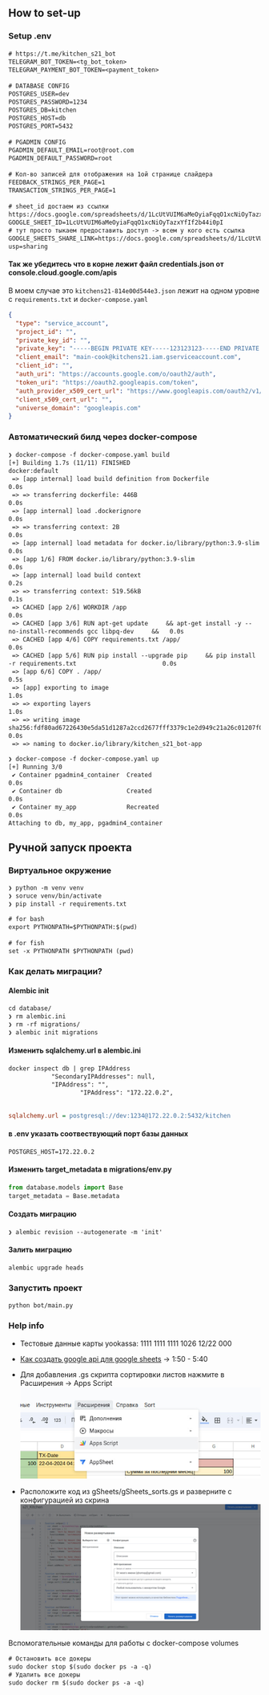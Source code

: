 ## How to set-up

### Setup .env
```shell
# https://t.me/kitchen_s21_bot
TELEGRAM_BOT_TOKEN=<tg_bot_token>
TELEGRAM_PAYMENT_BOT_TOKEN=<payment_token>

# DATABASE CONFIG
POSTGRES_USER=dev
POSTGRES_PASSWORD=1234
POSTGRES_DB=kitchen
POSTGRES_HOST=db
POSTGRES_PORT=5432

# PGADMIN CONFIG
PGADMIN_DEFAULT_EMAIL=root@root.com
PGADMIN_DEFAULT_PASSWORD=root

# Кол-во записей для отображения на 1ой странице слайдера
FEEDBACK_STRINGS_PER_PAGE=1
TRANSACTION_STRINGS_PER_PAGE=1

# sheet_id достаем из ссылки https://docs.google.com/spreadsheets/d/1LcUtVUIM6aMeOyiaFqqO1xcNiOyTazxYfIf2b44i0pI/edit#gid=0
GOOGLE_SHEET_ID=1LcUtVUIM6aMeOyiaFqqO1xcNiOyTazxYfIf2b44i0pI
# тут просто тыкаем предоставить доступ -> всем у кого есть ссылка
GOOGLE_SHEETS_SHARE_LINK=https://docs.google.com/spreadsheets/d/1LcUtVUIM6aMeOyiaFqqO1xcNiOyTazxYfIf2b44i0pI/edit?usp=sharing
```

#### Так же убедитесь что в корне лежит файл credentials.json от console.cloud.google.com/apis
В моем случае это ```kitchens21-814e00d544e3.json``` лежит на одном уровне с ```requirements.txt``` и ```docker-compose.yaml```
```json
{
  "type": "service_account",
  "project_id": "",
  "private_key_id": "",
  "private_key": "-----BEGIN PRIVATE KEY-----123123123-----END PRIVATE KEY-----\n",
  "client_email": "main-cook@kitchens21.iam.gserviceaccount.com",
  "client_id": "",
  "auth_uri": "https://accounts.google.com/o/oauth2/auth",
  "token_uri": "https://oauth2.googleapis.com/token",
  "auth_provider_x509_cert_url": "https://www.googleapis.com/oauth2/v1/certs",
  "client_x509_cert_url": "",
  "universe_domain": "googleapis.com"
}

```
### Автоматический билд через docker-compose

```shell
❯ docker-compose -f docker-compose.yaml build
[+] Building 1.7s (11/11) FINISHED                                                                     docker:default
 => [app internal] load build definition from Dockerfile                                                         0.0s
 => => transferring dockerfile: 446B                                                                             0.0s
 => [app internal] load .dockerignore                                                                            0.0s
 => => transferring context: 2B                                                                                  0.0s
 => [app internal] load metadata for docker.io/library/python:3.9-slim                                           0.0s
 => [app 1/6] FROM docker.io/library/python:3.9-slim                                                             0.0s
 => [app internal] load build context                                                                            0.2s
 => => transferring context: 519.56kB                                                                            0.1s
 => CACHED [app 2/6] WORKDIR /app                                                                                0.0s
 => CACHED [app 3/6] RUN apt-get update     && apt-get install -y --no-install-recommends gcc libpq-dev     &&   0.0s
 => CACHED [app 4/6] COPY requirements.txt /app/                                                                 0.0s
 => CACHED [app 5/6] RUN pip install --upgrade pip     && pip install -r requirements.txt                        0.0s
 => [app 6/6] COPY . /app/                                                                                       0.5s
 => [app] exporting to image                                                                                     1.0s
 => => exporting layers                                                                                          1.0s
 => => writing image sha256:fdf80ad67226430e5da51d1287a2ccd2677fff3379c1e2d949c21a26c01207f0                     0.0s
 => => naming to docker.io/library/kitchen_s21_bot-app           
```

```shell
❯ docker-compose -f docker-compose.yaml up
[+] Running 3/0
 ✔ Container pgadmin4_container  Created                                                                         0.0s 
 ✔ Container db                  Created                                                                         0.0s 
 ✔ Container my_app              Recreated                                                                       0.0s 
Attaching to db, my_app, pgadmin4_container
```

## Ручной запуск проекта
### Виртуальное окружение
```shell
❯ python -m venv venv
❯ soruce venv/bin/activate
❯ pip install -r requirements.txt
```

```shell
# for bash
export PYTHONPATH=$PYTHONPATH:$(pwd)

# for fish
set -x PYTHONPATH $PYTHONPATH (pwd)
```

### Как делать миграции?
#### Alembic init
```shell
cd database/
❯ rm alembic.ini
❯ rm -rf migrations/
❯ alembic init migrations
```
#### Изменить sqlalchemy.url в alembic.ini
```shell
docker inspect db | grep IPAddress
            "SecondaryIPAddresses": null,
            "IPAddress": "",
                    "IPAddress": "172.22.0.2",
                   
```

```ini
sqlalchemy.url = postgresql://dev:1234@172.22.0.2:5432/kitchen
```

#### в .env указать соотвествующий порт базы данных
```
POSTGRES_HOST=172.22.0.2
```

#### Изменить target_metadata в migrations/env.py
```python
from database.models import Base
target_metadata = Base.metadata
```

#### Создать миграцию
```shell
❯ alembic revision --autogenerate -m 'init'
```

#### Залить миграцию
```shell
alembic upgrade heads
```

### Запустить проект
```shell
python bot/main.py
```



### Help info

* Тестовые данные карты yookassa: 1111 1111 1111 1026 12/22 000

* [Как создать google api для google sheets](https://www.youtube.com/watch?v=zCEJurLGFRk) -> 1:50 - 5:40
* Для добавления .gs скрипта сортировки листов нажмите в Расширения -> Apps Script![](static/app_src_1.jpg)
* Расположите код из gSheets/gSheets_sorts.gs и разверните с конфигурацией из скрина![](static/app_src_2.jpg)

Вспомогательные команды для работы с docker-compose volumes
```shell
# Остановить все докеры
sudo docker stop $(sudo docker ps -a -q)
# Удалить все докеры
sudo docker rm $(sudo docker ps -a -q)
```
